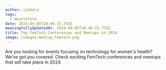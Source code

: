 ```yaml
---
author: izabela
tags:
  - HealthTech
date: 2024-04-05T10:46:15.759Z
meaningfullyUpdatedAt: 2024-04-05T10:46:15.778Z
title: Top FemTech Conferences and Meetups in 2024
image: /images/meetup_femtech.png
---
```

Are you looking for events focusing on technology for women's health? We’ve got you covered. Check exciting FemTech conferences and meetups that will take place in 2024.